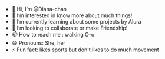 - 👋 Hi, I’m @Diana-chan
- 👀 I’m interested in know more about much things! 
- 🌱 I’m currently learning about some projects by Alura
- 💞️ I’m looking to collaborate or make Friendship! 
- 📫 How to reach me : walking O-o
- 😄 Pronouns: She, her
- ⚡ Fun fact: likes sports but don't likes to do much movement

<!---
Diana-chan/Diana-chan is a ✨ special ✨ repository because its `README.md` (this file) appears on your GitHub profile.
You can click the Preview link to take a look at your changes.
--->
